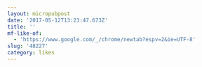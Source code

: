 ```yaml
---
layout: micropubpost
date: '2017-05-12T13:23:47.673Z'
title: ''
mf-like-of:
  - 'https://www.google.com/_/chrome/newtab?espv=2&ie=UTF-8'
slug: '48227'
category: likes
---
```

